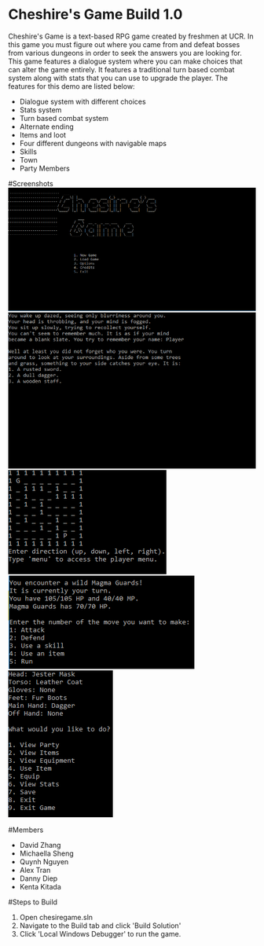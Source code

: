 # Cheshire's Game Build 1.0

Cheshire's Game is a text-based RPG game created by freshmen at UCR. In this game you must figure out where you came from and defeat bosses from various dungeons in order to seek the answers you are looking for. This game features a dialogue system where you can make choices that can alter the game entirely. It features a traditional turn based combat system along with stats that you can use to upgrade the player. The features for this demo are listed below:

- Dialogue system with different choices
- Stats system
- Turn based combat system
- Alternate ending
- Items and loot
- Four different dungeons with navigable maps
- Skills
- Town
- Party Members

#Screenshots
![Alt text](/Screenshots/CheshiresGame1.PNG?raw=true "Screenshot 1")
![Alt text](/Screenshots/CheshiresGame2.PNG?raw=true "Screenshot 2")
![Alt text](/Screenshots/CheshiresGame5.PNG?raw=true "Screenshot 5")
![Alt text](/Screenshots/CheshiresGame6.PNG?raw=true "Screenshot 6")
![Alt text](/Screenshots/CheshiresGame7.PNG?raw=true "Screenshot 7")

#Members
- David Zhang
- Michaella Sheng
- Quynh Nguyen
- Alex Tran
- Danny Diep
- Kenta Kitada

#Steps to Build

1. Open chesiregame.sln
2. Navigate to the Build tab and click 'Build Solution'
3. Click 'Local Windows Debugger' to run the game.
